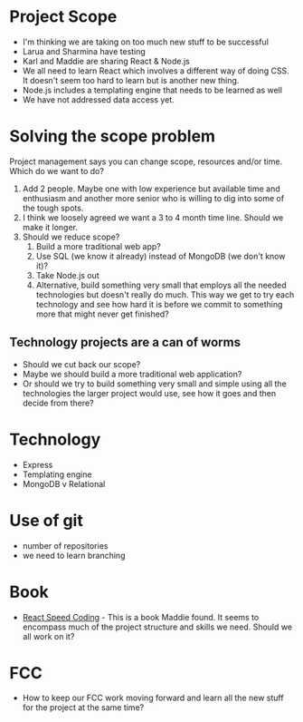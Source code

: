 # Project Scope
- I'm thinking we are taking on too much new stuff to be successful
- Larua and Sharmina have testing
- Karl and Maddie are sharing React & Node.js
- We all need to learn React which involves a different way of doing CSS. It doesn't seem too hard to learn but is another new thing.
- Node.js includes a templating engine that needs to be learned as well
- We have not addressed data access yet.

# Solving the scope problem
Project management says you can change scope, resources and/or time. Which do we want to do?
1. Add 2 people. Maybe one with low experience but available time and enthusiasm and another more senior who is willing to dig into some of the tough spots.
2. I think we loosely agreed we want a 3 to 4 month time line. Should we make it longer.
3. Should we reduce scope?
    1. Build a more traditional web app?
    2. Use SQL (we know it already) instead of MongoDB (we don't know it)?
    3. Take Node.js out
    4. Alternative, build something very small that employs all the needed technologies but doesn't really do much. This way we get to try each technology and see how hard it is before we commit to something more that might never get finished?

## Technology projects are a can of worms
- Should we cut back our scope?
- Maybe we should build a more traditional web application?
- Or should we try to build something very small and simple using all the technologies the larger project would use, see how it goes and then decide from there?

# Technology
- Express
- Templating engine
- MongoDB v Relational

# Use of git
- number of repositories
- we need to learn branching

# Book
- [React Speed Coding](https://leanpub.com/reactspeedcoding) - This is a book Maddie found. It seems to encompass much of the project structure and skills we need. Should we all work on it?

# FCC
- How to keep our FCC work moving forward and learn all the new stuff for the project at the same time?
